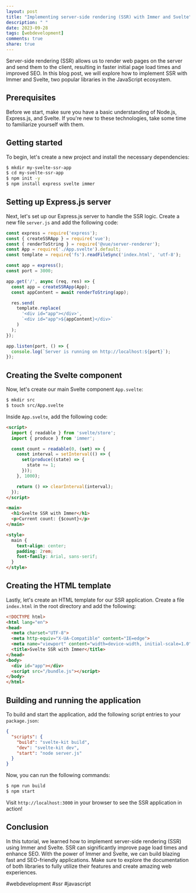 ```yaml
---
layout: post
title: "Implementing server-side rendering (SSR) with Immer and Svelte"
description: " "
date: 2023-09-28
tags: [webdevelopment]
comments: true
share: true
---
```


Server-side rendering (SSR) allows us to render web pages on the server and send them to the client, resulting in faster initial page load times and improved SEO. In this blog post, we will explore how to implement SSR with Immer and Svelte, two popular libraries in the JavaScript ecosystem.

## Prerequisites

Before we start, make sure you have a basic understanding of Node.js, Express.js, and Svelte. If you're new to these technologies, take some time to familiarize yourself with them.

## Getting started

To begin, let's create a new project and install the necessary dependencies:

```bash
$ mkdir my-svelte-ssr-app
$ cd my-svelte-ssr-app
$ npm init -y
$ npm install express svelte immer
```

## Setting up Express.js server

Next, let's set up our Express.js server to handle the SSR logic. Create a new file `server.js` and add the following code:

```javascript
const express = require('express');
const { createSSRApp } = require('vue');
const { renderToString } = require('@vue/server-renderer');
const App = require('./App.svelte').default;
const template = require('fs').readFileSync('index.html', 'utf-8');

const app = express();
const port = 3000;

app.get('/', async (req, res) => {
  const app = createSSRApp(App);
  const appContent = await renderToString(app);

  res.send(
    template.replace(
      '<div id="app"></div>',
      `<div id="app">${appContent}</div>`
    )
  );
});

app.listen(port, () => {
  console.log(`Server is running on http://localhost:${port}`);
});
```

## Creating the Svelte component

Now, let's create our main Svelte component `App.svelte`:

```bash
$ mkdir src
$ touch src/App.svelte
```

Inside `App.svelte`, add the following code:

```html
<script>
  import { readable } from 'svelte/store';
  import { produce } from 'immer';

  const count = readable(0, (set) => {
    const interval = setInterval(() => {
      set(produce((state) => {
        state += 1;
      }));
    }, 1000);

    return () => clearInterval(interval);
  });
</script>

<main>
  <h1>Svelte SSR with Immer</h1>
  <p>Current count: {$count}</p>
</main>

<style>
  main {
    text-align: center;
    padding: 2rem;
    font-family: Arial, sans-serif;
  }
</style>
```

## Creating the HTML template

Lastly, let's create an HTML template for our SSR application. Create a file `index.html` in the root directory and add the following:

```html
<!DOCTYPE html>
<html lang="en">
<head>
  <meta charset="UTF-8">
  <meta http-equiv="X-UA-Compatible" content="IE=edge">
  <meta name="viewport" content="width=device-width, initial-scale=1.0">
  <title>Svelte SSR with Immer</title>
</head>
<body>
  <div id="app"></div>
  <script src="/bundle.js"></script>
</body>
</html>
```

## Building and running the application

To build and start the application, add the following script entries to your `package.json`:

```json
{
  "scripts": {
    "build": "svelte-kit build",
    "dev": "svelte-kit dev",
    "start": "node server.js"
  }
}
```

Now, you can run the following commands:

```bash
$ npm run build
$ npm start
```

Visit `http://localhost:3000` in your browser to see the SSR application in action!

## Conclusion

In this tutorial, we learned how to implement server-side rendering (SSR) using Immer and Svelte. SSR can significantly improve page load times and enhance SEO. With the power of Immer and Svelte, we can build blazing fast and SEO-friendly applications. Make sure to explore the documentation of both libraries to fully utilize their features and create amazing web experiences.

#webdevelopment #ssr #javascript